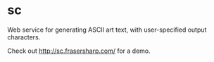 # sc
Web service for generating ASCII art text, with user-specified output characters.

Check out http://sc.frasersharp.com/ for a demo.

